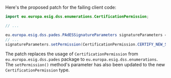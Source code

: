 Here's the proposed patch for the failing client code:

```java
import eu.europa.esig.dss.enumerations.CertificationPermission;

// ...

eu.europa.esig.dss.pades.PAdESSignatureParameters signatureParameters = new eu.europa.esig.dss.pades.PAdESSignatureParameters();
// ...
signatureParameters.setPermission(CertificationPermission.CERTIFY_NEW_SIGNATURES);
```

The patch replaces the usage of `CertificationPermission` from `eu.europa.esig.dss.pades` package to `eu.europa.esig.dss.enumerations`. The `setPermission()` method's parameter has also been updated to the new `CertificationPermission` type.
